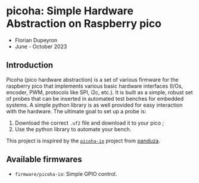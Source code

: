 picoha: Simple Hardware Abstraction on Raspberry pico
========================================================

- Florian Dupeyron
- June - October 2023

Introduction
------------

Picoha (pico hardware abstraction) is a set of various firmware for the raspberry pico that implements
various basic hardware interfaces (I/Os, encoder, PWM, protocols like SPI, i2c, etc.). It is built as
a simple, robust set of probes that can be inserted in automated test benches for embedded systems. A simple
python library is as well provided for easy interaction with the hardware. The ultimate goal to set up a probe is:

1. Download the correct `.uf2` file and download it to your pico ;
2. Use the python library to automate your bench.

This project is inspired by the
[`picoha-io`](https://github.com/Panduza/picoha-io) project from
[panduza](https://panduza.github.io/panduza-doc).


Available firmwares
-------------------

- `firmware/picoha-io`: Simple GPIO control.
